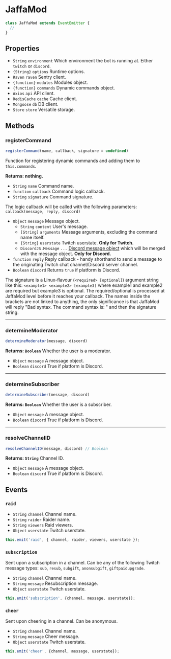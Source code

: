 # JaffaMod

```js
class JaffaMod extends EventEmitter {
  //
}
```

## Properties
- `String` `environment` Which environment the bot is running at. Either `twitch` or `discord`.
- `{String}` `options` Runtime options.
- `Raven` `raven` Sentry client.
- `{function}` `modules` Modules object.
- `{function}` `commands` Dynamic commands object.
- `Axios` `api` API client.
- `RedisCache` `cache` Cache client.
- `Mongoose` `db` DB client.
- `Store` `store` Versatile storage.

## Methods

### registerCommand
```js
registerCommand(name, callback, signature = undefined)
```

Function for registering dynamic commands and adding them to `this.commands`.

**Returns: nothing.**
- `String` `name` Command name.
- `function` `callback` Command logic callback.
- `String` `signature` Command signature.

The logic callback will be called with the following parameters:
`callback(message, reply, discord)`
- `Object` `message` Message object.
    - `String` `content` User's message.
    - `[String]` `arguments` Message arguments, excluding the command name itself.
    - `{String}` `userstate` Twitch userstate. **Only for Twitch.**
    - `DiscordJS.Message` `...` [Discord message object](https://discord.js.org/#/docs/main/stable/class/Message) which will be merged with the message object. **Only for Discord.**
- `function` `reply` Reply callback - handy shorthand to send a message to the originating Twitch chat channel/Discord server channel.
- `Boolean` `discord` Returns `true` if platform is Discord.

The signature is a Linux-flavour (`<required> [optional]`) argument string like this: `<example1> <example2> [example3]` where example1 and example2 are required but example3 is optional.
The required/optional is processed at JaffaMod level before it reaches your callback.
The names inside the brackets are not linked to anything, the only significance is that JaffaMod will reply "Bad syntax. The command syntax is: " and then the signature string.
___
### determineModerator
```js
determineModerator(message, discord)
```

**Returns: `Boolean`** Whether the user is a moderator.

- `Object` `message` A message object.
- `Boolean` `discord` True if platform is Discord.
____

### determineSubscriber
```js
determineSubscriber(message, discord)
```

**Returns: `Boolean`** Whether the user is a subscriber.

- `Object` `message` A message object.
- `Boolean` `discord` True if platform is Discord.

____
### resolveChannelID
```js
resolveChannelID(message, discord) // Boolean
```
**Returns: `String`** Channel ID.
- `Object` `message` A message object.
- `Boolean` `discord` True if platform is Discord.

## Events
### `raid`

- `String` `channel` Channel name.
- `String` `raider` Raider name.
- `String` `viewers` Raid viewers.
- `Object` `userstate` Twitch userstate.
```js
this.emit('raid', { channel, raider, viewers, userstate });
```

### `subscription`

Sent upon a subscription in a channel. Can be any of the following Twitch message types: `sub`, `resub`, `subgift`, `anonsubgift`, `giftpaidupgrade`.

- `String` `channel` Channel name.
- `String` `message` Resubscription message.
- `Object` `userstate` Twitch userstate.
```js
this.emit('subscription', {channel, message, userstate});
```

### `cheer`

Sent upon cheering in a channel. Can be anonymous.

- `String` `channel` Channel name.
- `String` `message` Cheer message.
- `Object` `userstate` Twitch userstate.
```js
this.emit('cheer', {channel, message, userstate});
```